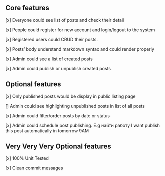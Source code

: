 
## Core features

[x] Everyone could see list of posts and check their detail

[x] People could register for new account and login/logout to the system

[x] Registered users could CRUD their posts.

[x] Posts’ body understand markdown syntax and could render properly

[x] Admin could see a list of created posts

[x] Admin could publish or unpublish created posts

## Optional features

[x] Only published posts would be display in public listing page

[] Admin could see highlighting unpublished posts in list of all posts

[x] Admin could filter/order posts by date or status

[x] Admin could schedule post publishing. E.g найти работу I want publish this post automatically in tomorrow 9AM


## Very Very Very Optional features

[x] 100% Unit Tested

[x] Clean commit messages
